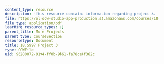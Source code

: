 ```yaml
---
content_type: resource
description: 'This resource contains information regarding project 3. '
file: https://ol-ocw-studio-app-production.s3.amazonaws.com/courses/18-s997-introduction-to-matlab-programming-fall-2011/962800729194ff0b9b61fa78ce4f362c_MIT18_S997F11_Project_3.pdf
file_type: application/pdf
learning_resource_types: []
parent_title: More Projects
parent_type: CourseSection
resourcetype: Document
title: 18.S997 Project 3
type: OCWFile
uid: 96280072-9194-ff0b-9b61-fa78ce4f362c
---
```

